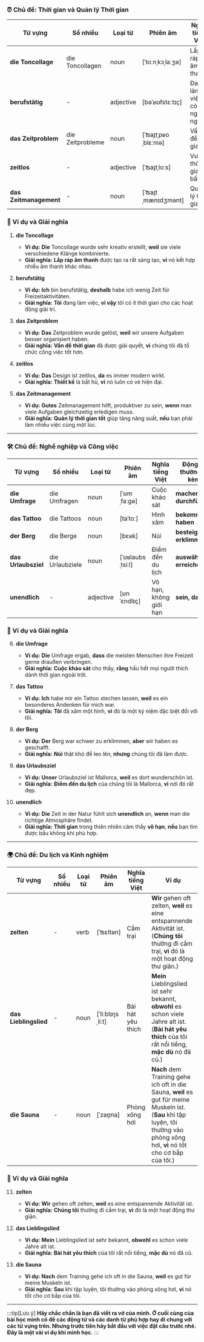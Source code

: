 ### **⏰ Chủ đề: Thời gian và Quản lý Thời gian**

|**Từ vựng**|**Số nhiều**|**Loại từ**|**Phiên âm**|**Nghĩa tiếng Việt**|**Động từ thường đi kèm**|
|---|---|---|---|---|---|
|**die Toncollage**|die Toncollagen|noun|[ˈtoːnˌkɔˌlaːʒə]|Lắp ráp âm thanh|**erstellen, erstellen**|
|**berufstätig**|-|adjective|[bəˈʁʊfstɛːtɪç]|Đang làm việc, có nghề nghiệp|**sein, arbeiten**|
|**das Zeitproblem**|die Zeitprobleme|noun|[ˈʦaɪ̯tˌpʁoˌblɛːmə]|Vấn đề thời gian|**haben, lösen**|
|**zeitlos**|-|adjective|[ˈʦaɪ̯tˌloːs]|Vượt thời gian, bất hủ|**sein, wirken**|
|**das Zeitmanagement**|-|noun|[ˈʦaɪ̯tˌmænɪdʒmənt]|Quản lý thời gian|**lernen, verbessern**|

### **📌 Ví dụ và Giải nghĩa**

1. **die Toncollage**
    
    - **Ví dụ:** **Die** Toncollage wurde sehr kreativ erstellt, **weil** sie viele verschiedene Klänge kombinierte.
    - **Giải nghĩa:** **Lắp ráp âm thanh** được tạo ra rất sáng tạo, **vì** nó kết hợp nhiều âm thanh khác nhau.
2. **berufstätig**
    
    - **Ví dụ:** **Ich** bin berufstätig, **deshalb** habe ich wenig Zeit für Freizeitaktivitäten.
    - **Giải nghĩa:** **Tôi** đang làm việc, **vì vậy** tôi có ít thời gian cho các hoạt động giải trí.
3. **das Zeitproblem**
    
    - **Ví dụ:** **Das** Zeitproblem wurde gelöst, **weil** wir unsere Aufgaben besser organisiert haben.
    - **Giải nghĩa:** **Vấn đề thời gian** đã được giải quyết, **vì** chúng tôi đã tổ chức công việc tốt hơn.
4. **zeitlos**
    
    - **Ví dụ:** **Das** Design ist zeitlos, **da** es immer modern wirkt.
    - **Giải nghĩa:** **Thiết kế** là bất hủ, **vì** nó luôn có vẻ hiện đại.
5. **das Zeitmanagement**
    
    - **Ví dụ:** **Gutes** Zeitmanagement hilft, produktiver zu sein, **wenn** man viele Aufgaben gleichzeitig erledigen muss.
    - **Giải nghĩa:** **Quản lý thời gian tốt** giúp tăng năng suất, **nếu** bạn phải làm nhiều việc cùng một lúc.

---

### **🛠️ Chủ đề: Nghề nghiệp và Công việc**

|**Từ vựng**|**Số nhiều**|**Loại từ**|**Phiên âm**|**Nghĩa tiếng Việt**|**Động từ thường đi kèm**|
|---|---|---|---|---|---|
|**die Umfrage**|die Umfragen|noun|[ˈʊmˌfaːɡə]|Cuộc khảo sát|**machen, durchführen**|
|**das Tattoo**|die Tattoos|noun|[taˈtoː]|Hình xăm|**bekommen, haben**|
|**der Berg**|die Berge|noun|[bɛʁk]|Núi|**besteigen, erklimmen**|
|**das Urlaubsziel**|die Urlaubziele|noun|[ˈʊʁlaubsˌtsiːl]|Điểm đến du lịch|**auswählen, erreichen**|
|**unendlich**|-|adjective|[ʊnˈɛndlɪç]|Vô hạn, không giới hạn|**sein, dauern**|

### **📌 Ví dụ và Giải nghĩa**

6. **die Umfrage**
    
    - **Ví dụ:** **Die** Umfrage ergab, **dass** die meisten Menschen ihre Freizeit gerne draußen verbringen.
    - **Giải nghĩa:** **Cuộc khảo sát** cho thấy, **rằng** hầu hết mọi người thích dành thời gian ngoài trời.
7. **das Tattoo**
    
    - **Ví dụ:** **Ich** habe mir ein Tattoo stechen lassen, **weil** es ein besonderes Andenken für mich war.
    - **Giải nghĩa:** **Tôi** đã xăm một hình, **vì** đó là một kỷ niệm đặc biệt đối với tôi.
8. **der Berg**
    
    - **Ví dụ:** **Der** Berg war schwer zu erklimmen, **aber** wir haben es geschafft.
    - **Giải nghĩa:** **Núi** thật khó để leo lên, **nhưng** chúng tôi đã làm được.
9. **das Urlaubsziel**
    
    - **Ví dụ:** **Unser** Urlaubsziel ist Mallorca, **weil** es dort wunderschön ist.
    - **Giải nghĩa:** **Điểm đến du lịch** của chúng tôi là Mallorca, **vì** nơi đó rất đẹp.
10. **unendlich**
    
    - **Ví dụ:** **Die** Zeit in der Natur fühlt sich **unendlich** an, **wenn** man die richtige Atmosphäre findet.
    - **Giải nghĩa:** **Thời gian** trong thiên nhiên cảm thấy **vô hạn**, **nếu** bạn tìm được bầu không khí phù hợp.

---

### **🌍 Chủ đề: Du lịch và Kinh nghiệm**

|**Từ vựng**|**Số nhiều**|**Loại từ**|**Phiên âm**|**Nghĩa tiếng Việt**|**Ví dụ**|
|---|---|---|---|---|---|
|**zelten**|-|verb|[ˈʦɛltən]|Cắm trại|**Wir** gehen oft zelten, **weil** es eine entspannende Aktivität ist.       (**Chúng tôi** thường đi cắm trại, **vì** đó là một hoạt động thư giãn.)|
|**das Lieblingslied**|-|noun|[ˈliːblɪŋsˌliːt]|Bài hát yêu thích|**Mein** Lieblingslied ist sehr bekannt, **obwohl** es schon viele Jahre alt ist.       (**Bài hát yêu thích** của tôi rất nổi tiếng, **mặc dù** nó đã cũ.)|
|**die Sauna**|-|noun|[ˈzaʊ̯na]|Phòng xông hơi|**Nach** dem Training gehe ich oft in die Sauna, **weil** es gut für meine Muskeln ist.       (**Sau** khi tập luyện, tôi thường vào phòng xông hơi, **vì** nó tốt cho cơ bắp của tôi.)|

### **📌 Ví dụ và Giải nghĩa**

11. **zelten**
    
    - **Ví dụ:** **Wir** gehen oft zelten, **weil** es eine entspannende Aktivität ist.
    - **Giải nghĩa:** **Chúng tôi** thường đi cắm trại, **vì** đó là một hoạt động thư giãn.
12. **das Lieblingslied**
    
    - **Ví dụ:** **Mein** Lieblingslied ist sehr bekannt, **obwohl** es schon viele Jahre alt ist.
    - **Giải nghĩa:** **Bài hát yêu thích** của tôi rất nổi tiếng, **mặc dù** nó đã cũ.
13. **die Sauna**
    
    - **Ví dụ:** **Nach** dem Training gehe ich oft in die Sauna, **weil** es gut für meine Muskeln ist.
    - **Giải nghĩa:** **Sau** khi tập luyện, tôi thường vào phòng xông hơi, **vì** nó tốt cho cơ bắp của tôi.



---
:::tip[Lưu ý]
**Hãy chắc chắn là bạn đã viết ra vở của mình. Ở cuối cùng của bài học mình có để các động từ và các danh từ phù hợp hay đi chung với các từ vựng trên. Nhưng trước tiên hãy bắt đầu với việc đặt câu trước nhé. Đây là một vài ví dụ khi mình học.**
:::